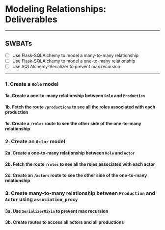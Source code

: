 # Modeling Relationships: Deliverables

---

## SWBATs

- [ ] Use Flask-SQLAlchemy to model a many-to-many relationship
- [ ] Use Flask-SQLAlchemy to model a one-to-many relationship
- [ ] Use SQLAlchemy-Serializer to prevent max recursion

---

### 1. Create a `Role` model
#### 1a. Create a one-to-many relationship between `Role` and `Production`
#### 1b. Fetch the route `/productions` to see all the roles associated with each production
#### 1c. Create a `/roles` route to see the other side of the one-to-many relationship

### 2. Create an `Actor` model
#### 2a. Create a one-to-many relationship between `Role` and `Actor`
#### 2b. Fetch the route `/roles` to see all the roles associated with each actor
#### 2c. Create an `/actors` route to see the other side of the one-to-many relationship

### 3. Create many-to-many relationship between `Production` and `Actor` using `association_proxy`
#### 3a. Use `SerializerMixin` to prevent max recursion
#### 3b. Create routes to access all actors and all productions
